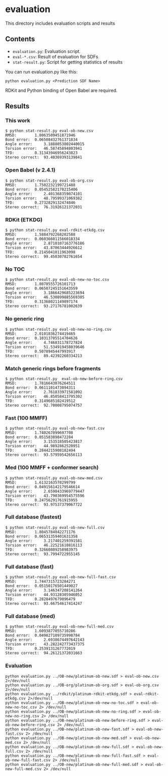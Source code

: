 # evaluation
This directory includes evaluation scripts and results

## Contents
- `evaluation.py`: Evaluation script. 
- `eval-*.csv`: Result of evaluation for SDFs
- `stat-result.py`: Script for getting statistics of results

You can run evaluation.py like this:
```
python evaluation.py <Prediction SDF Name>
```
RDKit and Python binding of Open Babel are required.

## Results
### This work
```
$ python stat-result.py eval-ob-new.csv
RMSD:		 1.8063509451871946
Bond error:	 0.06508432761371834
Angle error:	 3.1888053802440015
Torsion error:	 46.58745894803941
TFD:		 0.31343946956243823
Stereo correct:	 93.40369393139841
```

### Open Babel (v 2.4.1)
```
$ python stat-result.py eval-ob-org.csv
RMSD:		 1.7502232199721488
Bond error:	 0.05452582170215406
Angle error:	 2.401368359074101
Torsion error:	 48.79599371069382
TFD:		 0.2732829132474846
Stereo correct:	 76.31926121372031
```

### RDKit (ETKDG)
```
$ python stat-result.py eval-rdkit-etkdg.csv
RMSD:		 1.5884792268202588
Bond error:	 0.060366011566018334
Angle error:	 2.8710107163776186
Torsion error:	 43.87063444926612
TFD:		 0.2145041011963098
Stereo correct:	 99.45030782761654
```

### No TOC
```
$ python stat-result.py eval-ob-new-no-toc.csv
RMSD:		 1.8078555726101713
Bond error:	 0.06507245151643559
Angle error:	 3.1866429685223694
Torsion error:	 46.530899885569305
TFD:		 0.31368021149897174
Stereo correct:	 93.27176781002639
```

### No generic ring
```
$ python stat-result.py eval-ob-new-no-ring.csv
RMSD:		 2.0101836274419465
Bond error:	 0.10313705514704626
Angle error:	 4.746831178727824
Torsion error:	 51.534919458039646
TFD:		 0.5078945447993917
Stereo correct:	 89.42392260334213
```

### Match generic rings before fragments
```
$ python stat-result.py  eval-ob-new-before-ring.csv
RMSD:		 1.7816643076264511
Bond error:	 0.0611101473094311
Angle error:	 2.761833971581092
Torsion error:	 46.85058413795302
TFD:		 0.3149685102419512
Stereo correct:	 92.70008795074757
```

### Fast (100 MMFF)
```
$ python stat-result.py eval-ob-new-fast.csv
RMSD:		 1.740267099697708
Bond error:	 0.051583898472284
Angle error:	 3.153518505423817
Torsion error:	 44.9892862520951
TFD:		 0.2844215908182494
Stereo correct:	 93.57959542656113
```

### Med (100 MMFF + conformer search)
```
$ python stat-result.py eval-ob-new-med.csv
RMSD:		 1.6132163578299799
Bond error:	 0.049156142179546614
Angle error:	 2.6598433969779447
Torsion error:	 43.790369954575596
TFD:		 0.24756291761915955
Stereo correct:	 93.97537379067722
```

### Full database (fastest)
```
$ python stat-result.py eval-ob-new-full.csv
RMSD:		 1.8045784042271176
Bond error:	 0.06531359401631358
Angle error:	 3.217401259391581
Torsion error:	 46.22521610816113
TFD:		 0.32660809258983975
Stereo correct:	 93.7994722955145
```

### Full database (fast)
```
$ python stat-result.py eval-ob-new-full-fast.csv
RMSD:		 1.7447315723284271
Bond error:	 0.05150176501449027
Angle error:	 3.146347208141264
Torsion error:	 44.93128305946052
TFD:		 0.2828497679096479
Stereo correct:	 93.66754617414247
```

### Full database (med)
```
$ python stat-result.py eval-ob-new-full-med.csv
RMSD:		 1.6093877055710286
Bond error:	 0.049827109735998784
Angle error:	 2.6938674497642143
Torsion error:	 43.282242773437375
TFD:		 0.2539131267772019
Stereo correct:	 94.26121372031663
```

### Evaluation
```
python evaluation.py ../OB-new/platinum-ob-new.sdf > eval-ob-new.csv 2>/dev/null
python evaluation.py ../OB-org/platinum-ob-org.sdf > eval-ob-org.csv 2>/dev/null
python evaluation.py ../rdkit/platinum-rdkit-etkdg.sdf > eval-rdkit-etkdg.csv 2>/dev/null
python evaluation.py ../OB-new/platinum-ob-new-no-toc.sdf > eval-ob-new-no-toc.csv 2> /dev/null
python evaluation.py ../OB-new/platinum-ob-new-no-ring.sdf > eval-ob-new-no-ring.csv 2> /dev/null
python evaluation.py ../OB-new/platinum-ob-new-before-ring.sdf > eval-ob-new-before-ring.csv 2> /dev/null
python evaluation.py ../OB-new/platinum-ob-new-fast.sdf > eval-ob-new-fast.csv 2> /dev/null
python evaluation.py ../OB-new/platinum-ob-new-med.sdf > eval-ob-new-med.csv 2> /dev/null
python evaluation.py ../OB-new/platinum-ob-new-full.sdf > eval-ob-new-full.csv 2> /dev/null
python evaluation.py ../OB-new/platinum-ob-new-full-fast.sdf > eval-ob-new-full-fast.csv 2> /dev/null
python evaluation.py ../OB-new/platinum-ob-new-full-med.sdf > eval-ob-new-full-med.csv 2> /dev/null
```
